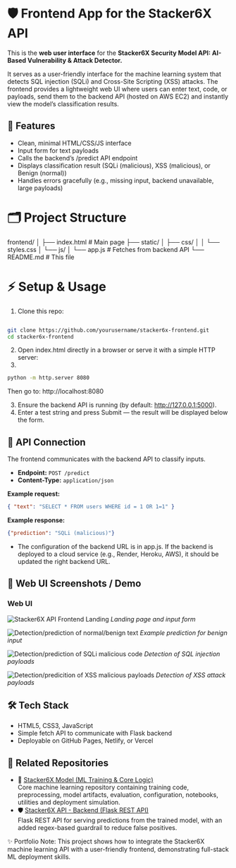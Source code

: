 # 🛡️ Frontend App for the Stacker6X API

This is the **web user interface** for the **Stacker6X Security Model API: AI-Based Vulnerability & Attack Detector.**

It serves as a user-friendly interface for the machine learning system that detects SQL injection (SQLi) and Cross-Site Scripting (XSS) attacks.
The frontend provides a lightweight web UI where users can enter text, code, or payloads, send them to the backend API (hosted on AWS EC2) and instantly view the model’s classification results.


## 🚀 Features
- Clean, minimal HTML/CSS/JS interface
- Input form for text payloads
- Calls the backend’s /predict API endpoint
- Displays classification result (SQLi (malicious), XSS (malicious), or Benign (normal))
- Handles errors gracefully (e.g., missing input, backend unavailable, large payloads)


# 🗂️ Project Structure

frontend/
│
├── index.html        # Main page
├── static/
│   ├── css/
│   │   └── styles.css
│   └── js/
│       └── app.js    # Fetches from backend API
└── README.md         # This file


# ⚡ Setup & Usage

1. Clone this repo:

```bash

git clone https://github.com/yourusername/stacker6x-frontend.git
cd stacker6x-frontend
```

2. Open index.html directly in a browser or serve it with a simple HTTP server:
3. 
```bash
python -m http.server 8080
```
Then go to: http://localhost:8080

3. Ensure the backend API is running (by default: http://127.0.0.1:5000).
4. Enter a test string and press Submit — the result will be displayed below the form.


## 🔗 API Connection

The frontend communicates with the backend API to classify inputs.

- **Endpoint:** `POST /predict`  
- **Content-Type:** `application/json`  

**Example request:**
```json
{ "text": "SELECT * FROM users WHERE id = 1 OR 1=1" }
```

**Example response:**

```json
{"prediction": "SQLi (malicious)"}
```
-  The configuration of the backend URL is in app.js. If the backend is deployed to a cloud service (e.g., Render, Heroku, AWS), it should be updated the right backend URL.


## 🎨 Web UI Screenshots / Demo

### Web UI
![Stacker6X API Frontend Landing](https://github.com/Temprog/Stacker6X-App/blob/main/images/demo1.png)
*Landing page and input form*

![Detection/prediction of normal/benign text](https://github.com/Temprog/Stacker6X-App/blob/main/images/demo2.png)
*Example prediction for benign input*

![Detection/prediction of SQLi malicious code](https://github.com/Temprog/Stacker6X-App/blob/main/images/demo3.png)
*Detection of SQL injection payloads*

![Detection/predicition of XSS malicious payloads](https://github.com/Temprog/Stacker6X-App/blob/main/images/demo4.png)
*Detection of XSS attack payloads*


## 🛠️ Tech Stack

- HTML5, CSS3, JavaScript
- Simple fetch API to communicate with Flask backend
- Deployable on GitHub Pages, Netlify, or Vercel


## 📂 Related Repositories

- 🧠 [Stacker6X Model (ML Training & Core Logic)](https://github.com/Temprog/Stacker6X-Model)  
  Core machine learning repository containing training code, preprocessing, model artifacts, evaluation, configuration, notebooks, utilities and deployment simulation.   
- 🛡️ [Stacker6X API - Backend (Flask REST API)](https://github.com/Temprog/Stacker6X-API)  
  Flask REST API for serving predictions from the trained model, with an added regex-based guardrail to reduce false positives.  


✨ Portfolio Note: This project shows how to integrate the Stacker6X machine learning API with a user-friendly frontend, demonstrating full-stack ML deployment skills.
